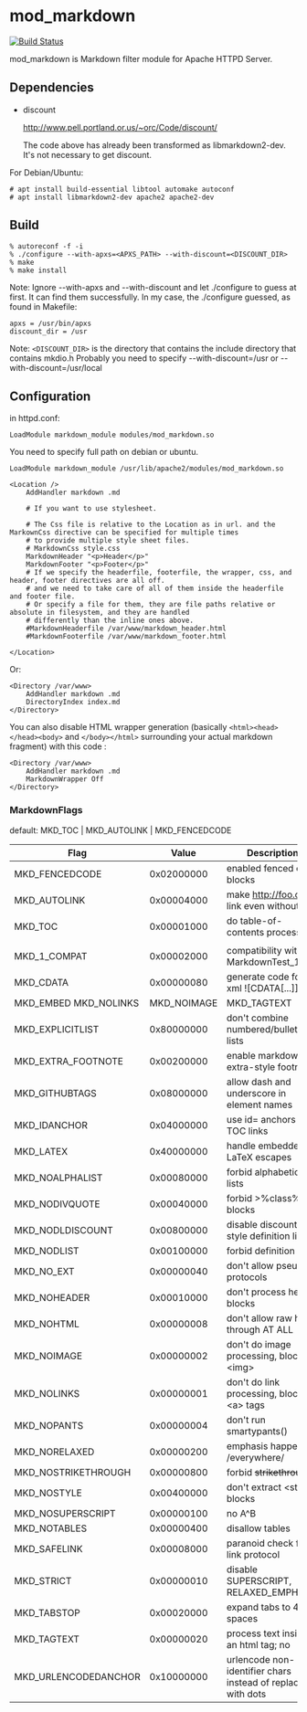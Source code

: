 mod_markdown
============

[![Build Status](https://travis-ci.org/hamano/apache-mod-markdown.svg?branch=master)](https://travis-ci.org/hamano/apache-mod-markdown)

mod_markdown is Markdown filter module for Apache HTTPD Server.

## Dependencies

* discount

  http://www.pell.portland.or.us/~orc/Code/discount/
  
  The code above has already been transformed as libmarkdown2-dev. It's not necessary to get discount.
  
For Debian/Ubuntu:

~~~
# apt install build-essential libtool automake autoconf
# apt install libmarkdown2-dev apache2 apache2-dev
~~~

## Build

~~~
% autoreconf -f -i
% ./configure --with-apxs=<APXS_PATH> --with-discount=<DISCOUNT_DIR>
% make
% make install
~~~

Note: Ignore --with-apxs and --with-discount and let ./configure to guess at first. It can find them successfully.
In my case, the ./configure guessed, as found in Makefile:
~~~
apxs = /usr/bin/apxs
discount_dir = /usr

~~~
Note: `<DISCOUNT_DIR>` is the directory that contains the include directory that contains mkdio.h
Probably you need to specify --with-discount=/usr or --with-discount=/usr/local

## Configuration
in httpd.conf:

~~~
LoadModule markdown_module modules/mod_markdown.so
~~~

You need to specify full path on debian or ubuntu.
~~~
LoadModule markdown_module /usr/lib/apache2/modules/mod_markdown.so
~~~

~~~
<Location />
    AddHandler markdown .md

    # If you want to use stylesheet.
    
    # The Css file is relative to the Location as in url. and the MarkownCss directive can be specified for multiple times
    # to provide multiple style sheet files.
    # MarkdownCss style.css
    MarkdownHeader "<p>Header</p>"
    MarkdownFooter "<p>Footer</p>"
    # If we specify the headerfile, footerfile, the wrapper, css, and header, footer directives are all off.
    # and we need to take care of all of them inside the headerfile and footer file.
    # Or specify a file for them, they are file paths relative or absolute in filesystem, and they are handled
    # differently than the inline ones above.
    #MarkdownHeaderfile /var/www/markdown_header.html
    #MarkdownFooterfile /var/www/markdown_footer.html

</Location>
~~~

Or:

~~~
<Directory /var/www>
    AddHandler markdown .md
    DirectoryIndex index.md
</Directory>
~~~

You can also disable HTML wrapper generation (basically `<html><head></head><body>` and `</body></html>` surrounding your actual markdown fragment) with this code :

~~~
<Directory /var/www>
    AddHandler markdown .md
    MarkdownWrapper Off
</Directory>
~~~

### MarkdownFlags

default: MKD_TOC | MKD_AUTOLINK | MKD_FENCEDCODE

Flag | Value | Description
--- | --- | ---
MKD_FENCEDCODE   | 0x02000000 | enabled fenced code blocks
MKD_AUTOLINK     | 0x00004000 | make http://foo.com link even without &lt;&gt;s
MKD_TOC          | 0x00001000 | do table-of-contents processing
 |  |
MKD_1_COMPAT     | 0x00002000 | compatibility with MarkdownTest_1.0
MKD_CDATA        | 0x00000080 | generate code for xml ![CDATA[...]]
MKD_EMBED       MKD_NOLINKS|MKD_NOIMAGE|MKD_TAGTEXT
MKD_EXPLICITLIST  | 0x80000000 |        don't combine numbered/bulletted lists
MKD_EXTRA_FOOTNOTE  | 0x00200000 |      enable markdown extra-style footnotes
MKD_GITHUBTAGS   | 0x08000000 | allow dash and underscore in element names
MKD_IDANCHOR     | 0x04000000 | use id= anchors for TOC links
MKD_LATEX        | 0x40000000 | handle embedded LaTeX escapes
MKD_NOALPHALIST  | 0x00080000 | forbid alphabetic lists
MKD_NODIVQUOTE   | 0x00040000 | forbid >%class% blocks
MKD_NODLDISCOUNT  | 0x00800000 |        disable discount-style definition lists
MKD_NODLIST      | 0x00100000 | forbid definition lists
MKD_NO_EXT       | 0x00000040 | don't allow pseudo-protocols
MKD_NOHEADER     | 0x00010000 | don't process header blocks
MKD_NOHTML       | 0x00000008 | don't allow raw html through AT ALL
MKD_NOIMAGE      | 0x00000002 | don't do image processing, block &lt;img&gt;
MKD_NOLINKS      | 0x00000001 | don't do link processing, block &lt;a&gt; tags
MKD_NOPANTS      | 0x00000004 | don't run smartypants()
MKD_NORELAXED    | 0x00000200 | emphasis happens /everywhere/
MKD_NOSTRIKETHROUGH  | 0x00000800 |     forbid ~~strikethrough~~
MKD_NOSTYLE      | 0x00400000 | don't extract &lt;style&gt; blocks
MKD_NOSUPERSCRIPT  | 0x00000100 |       no A^B
MKD_NOTABLES     | 0x00000400 | disallow tables
MKD_SAFELINK     | 0x00008000 | paranoid check for link protocol
MKD_STRICT       | 0x00000010 | disable SUPERSCRIPT, RELAXED_EMPHASIS
MKD_TABSTOP      | 0x00020000 | expand tabs to 4 spaces
MKD_TAGTEXT      | 0x00000020 | process text inside an html tag; no
MKD_URLENCODEDANCHOR  | 0x10000000 | urlencode non-identifier chars instead of replacing with dots

